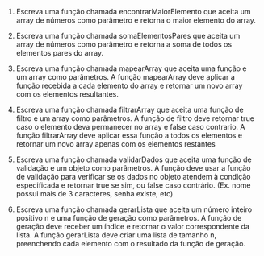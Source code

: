 1. Escreva uma função chamada encontrarMaiorElemento que aceita um array de números como parâmetro e retorna o maior elemento do array.

2. Escreva uma função chamada somaElementosPares que aceita um array de números como parâmetro e retorna a soma de todos os elementos pares do array.

3. Escreva uma função chamada mapearArray que aceita uma função e um array como parâmetros. A função mapearArray deve aplicar a função recebida a cada elemento do array e retornar um novo array com os elementos resultantes.

4. Escreva uma função chamada filtrarArray que aceita uma função de filtro e um array como parâmetros. A função de filtro deve retornar true caso o elemento deva permanecer no array e false caso contrario. A função filtrarArray deve aplicar essa função a todos os elementos e retornar um novo array apenas com os elementos restantes

5. Escreva uma função chamada validarDados que aceita uma função de validação e um objeto como parâmetros. A função deve usar a função de validação para verificar se os dados no objeto atendem à condição especificada e retornar true se sim, ou false caso contrário. (Ex. nome possui mais de 3 caracteres, senha existe, etc)

6. Escreva uma função chamada gerarLista que aceita um número inteiro positivo n e uma função de geração como parâmetros. A função de geração deve receber um índice e retornar o valor correspondente da lista. A função gerarLista deve criar uma lista de tamanho n, preenchendo cada elemento com o resultado da função de geração.